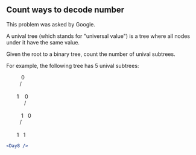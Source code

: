 ## Count ways to decode number

This problem was asked by Google.

A unival tree (which stands for "universal value") is a tree where all nodes under it have the same value.

Given the root to a binary tree, count the number of unival subtrees.

For example, the following tree has 5 unival subtrees:

&nbsp;&nbsp;&nbsp;&nbsp;&nbsp;&nbsp;&nbsp;&nbsp;&nbsp;&nbsp;0
<br>
&nbsp;&nbsp;&nbsp;&nbsp;&nbsp;&nbsp;&nbsp;&nbsp;&nbsp;/ \
<br>
&nbsp;&nbsp;&nbsp;&nbsp;&nbsp;&nbsp;&nbsp;1 &nbsp;&nbsp; 0
<br>
&nbsp;&nbsp;&nbsp;&nbsp;&nbsp;&nbsp;&nbsp;&nbsp;&nbsp;&nbsp;&nbsp;&nbsp;/ \
<br>
&nbsp;&nbsp;&nbsp;&nbsp;&nbsp;&nbsp;&nbsp;&nbsp;&nbsp;&nbsp;1 &nbsp; 0
<br>
&nbsp;&nbsp;&nbsp;&nbsp;&nbsp;&nbsp;&nbsp;&nbsp;&nbsp;/ \
<br>
&nbsp;&nbsp;&nbsp;&nbsp;&nbsp;&nbsp;&nbsp;1 &nbsp; 1

```jsx
<Day8 />
```
